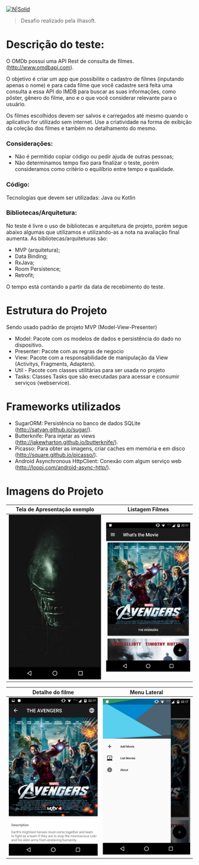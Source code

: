 [![N|Solid](http://i68.tinypic.com/a2vzth.png)](http://ilhasoft.com.br/)
>Desafio realizado pela ilhasoft. 


# Descrição do teste:

O OMDb possui uma API Rest de consulta de filmes. (http://www.omdbapi.com).

O objetivo é criar um app que possibilite o cadastro de filmes (inputando apenas o nome) e para cada filme que você cadastre será feita uma consulta a essa API do IMDB para buscar as suas informações, como pôster, gênero do filme, ano e o que você considerar relevante para o usuário.

Os filmes escolhidos devem ser salvos e carregados até mesmo quando o aplicativo for utilizado sem internet. Use a criatividade na forma de exibição da coleção dos filmes e também no detalhamento do mesmo.

### Considerações:

- Não é permitido copiar código ou pedir ajuda de outras pessoas;
- Não determinamos tempo fixo para finalizar o teste, porém consideramos como critério o equilíbrio entre tempo e qualidade.

### Código:

Tecnologias que devem ser utilizadas:
Java ou Kotlin

### Bibliotecas/Arquitetura:

No teste é livre o uso de bibliotecas e arquitetura de projeto, porém segue abaixo algumas que utilizamos e utilizando-as a nota na avaliação final aumenta. As bibliotecas/arquiteturas são:

- MVP (arquitetura);
- Data Binding;
- RxJava;
- Room Persistence;
- Retrofit;

O tempo está contando a partir da data de recebimento do teste.

# Estrutura do Projeto
Sendo usado padrão de projeto MVP (Model-View-Presenter)

 - Model: Pacote com os modelos de dados e persistência do dado no dispositivo.
 - Presenter: Pacote com as regras de negocio
 - View: Pacote com a responsabilidade de manipulação da View (Activitys, Fragments, Adapters).
 - Util - Pacote com classes utilitárias para ser usada no projeto
 - Tasks: Classes Tasks que são executadas para acessar e consumir serviços (webservice).

# Frameworks utilizados

 - SugarORM: Persistência no banco de dados SQLite (http://satyan.github.io/sugar/).
 - Butterknife: Para injetar as views (http://jakewharton.github.io/butterknife/).
 - Picasso: Para obter as imagens, criar caches em memória e em disco (http://square.github.io/picasso/).
 - Android Asynchronous HttpClient: Conexão com algum serviço web (http://loopj.com/android-async-http/).

# Imagens do Projeto

Tela de Apresentação exemplo             |  Listagem Filmes
:-------------------------:|:-------------------------:
![](/documentacao/imagens_app/tela_splash.png)  |  ![](/documentacao/imagens_app/tela_listagem.png)


Detalhe do filme             |  Menu Lateral
:-------------------------:|:-------------------------:
![](/documentacao/imagens_app/tela_detalhe_filme.png)  |  ![](/documentacao/imagens_app/tela_menu_lateral.png)
